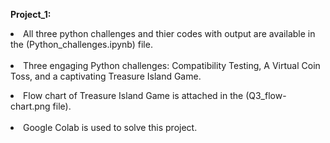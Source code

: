 <p><b>Project_1:</b><br>
<li>All three python challenges and thier codes with output are available in the (Python_challenges.ipynb) file.</li><br>
<li>Three engaging Python challenges: Compatibility Testing, A Virtual Coin Toss, and a captivating Treasure Island Game.</li></p>
<li>Flow chart of Treasure Island Game is attached in the (Q3_flow-chart.png file).</li><br>
<li>Google Colab is used to solve this project.</li></p>
